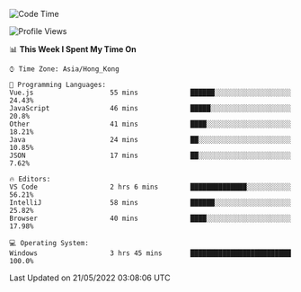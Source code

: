 <!--START_SECTION:waka-->
![Code Time](http://img.shields.io/badge/Code%20Time-13%20hrs%202%20mins-blue)

![Profile Views](http://img.shields.io/badge/Profile%20Views-626-blue)

📊 **This Week I Spent My Time On** 

```text
⌚︎ Time Zone: Asia/Hong_Kong

💬 Programming Languages: 
Vue.js                   55 mins             ██████░░░░░░░░░░░░░░░░░░░   24.43% 
JavaScript               46 mins             █████░░░░░░░░░░░░░░░░░░░░   20.8% 
Other                    41 mins             ████░░░░░░░░░░░░░░░░░░░░░   18.21% 
Java                     24 mins             ██░░░░░░░░░░░░░░░░░░░░░░░   10.85% 
JSON                     17 mins             ██░░░░░░░░░░░░░░░░░░░░░░░   7.62%

🔥 Editors: 
VS Code                  2 hrs 6 mins        ██████████████░░░░░░░░░░░   56.21% 
IntelliJ                 58 mins             ██████░░░░░░░░░░░░░░░░░░░   25.82% 
Browser                  40 mins             ████░░░░░░░░░░░░░░░░░░░░░   17.98%

💻 Operating System: 
Windows                  3 hrs 45 mins       █████████████████████████   100.0%

```


 Last Updated on 21/05/2022 03:08:06 UTC
<!--END_SECTION:waka-->
